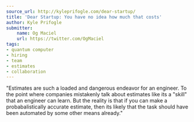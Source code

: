 ```yaml
---
source_url: http://kyleprifogle.com/dear-startup/
title: 'Dear Startup: You have no idea how much that costs'
author: Kyle Prifogle
submitter:
    name: Og Maciel
    url: https://twitter.com/OgMaciel
tags:
- quantum computer
- hiring
- team
- estimates
- collaboration
---
```


"Estimates are such a loaded and dangerous endeavor for an engineer. To the point where companies mistakenly talk about estimates like its a "skill" that an engineer can learn. But the reality is that if you can make a probabalistically accurate estimate, then its likely that the task should have been automated by some other means already." 
